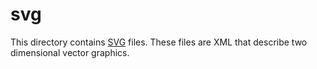 # svg
This directory contains [SVG](https://developer.mozilla.org/en-US/docs/Web/SVG) files.  These files are XML that describe two dimensional vector graphics.
